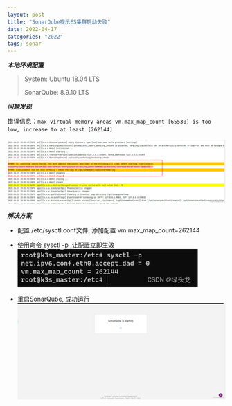 ```yaml
---
layout: post
title: "SonarQube提示ES集群启动失败"
date: 2022-04-17
categories: "2022"
tags: sonar
---
```


***本地环境配置***

>System: Ubuntu 18.04 LTS
>
>SonarQube: 8.9.10 LTS

***问题发现***

错误信息：``max virtual memory areas vm.max_map_count [65530] is too low, increase to at least [262144]``

![image-20230109152001736](assets/image-20230109152001736.png)

***解决方案***

- 配置 /etc/sysctl.conf文件, 添加配置 vm.max_map_count=262144

- 使用命令 sysctl -p ,让配置立即生效
![image-20230109152017634](./assets/image-20230109152017634.png)

- 重启SonarQube, 成功运行
![image-20230109152027646.png](./assets/image-20230109152027646.png)
